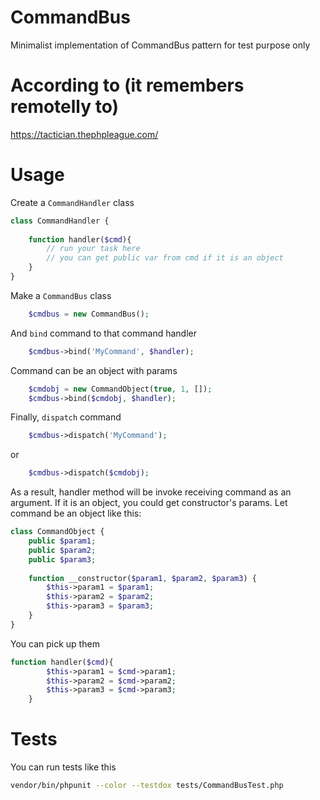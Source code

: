 # CommandBus
Minimalist implementation of CommandBus pattern for test purpose only

# According to (it remembers remotelly to)
https://tactician.thephpleague.com/

# Usage

Create a `CommandHandler` class

```php
class CommandHandler {
	
	function handler($cmd){
		// run your task here
		// you can get public var from cmd if it is an object
	}
}
```
Make a `CommandBus` class

```php
	$cmdbus = new CommandBus();
```

And `bind` command to that command handler

```php
	$cmdbus->bind('MyCommand', $handler);
```

Command can be an object with params

```php
	$cmdobj = new CommandObject(true, 1, []);
	$cmdbus->bind($cmdobj, $handler);
```

Finally, `dispatch` command

```php
	$cmdbus->dispatch('MyCommand');
```

or

```php
	$cmdbus->dispatch($cmdobj);
```

As a result, handler method will be invoke receiving command as an argument. If it is an object, you could get constructor's params. Let command be an object like this:

```php
class CommandObject {
	public $param1;
	public $param2;
	public $param3;
	
	function __constructor($param1, $param2, $param3) {
		$this->param1 = $param1;
		$this->param2 = $param2;
		$this->param3 = $param3;
	}
}
```

You can pick up them

```php
function handler($cmd){
		$this->param1 = $cmd->param1;
		$this->param2 = $cmd->param2;
		$this->param3 = $cmd->param3;
	}
```

# Tests

You can run tests like this

```sh
vendor/bin/phpunit --color --testdox tests/CommandBusTest.php
```
